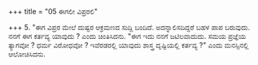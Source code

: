+++
title = "05 ಈಗಲೀ ವಿಪ್ರರಲಿ"

+++
5. "ಈಗ ವಿಪ್ರರ ಮೇಲೆ ದುಷ್ಟರ ಆಕ್ರಮಣದ ಸುದ್ದಿ ಬಂದಿದೆ. ಅದನ್ನಾಲಿಸದಿದ್ದರೆ ಬಹಳ ಪಾಪ ಬರುವುದು. ನನಗೆ ಈಗ ಕರ್ತವ್ಯ ಯಾವುದು ? ಎಂದು ಚಿಂತಿಸಿದನು. "ಈಗ ಇದು ನನಗೆ ಜಟಿಲವಾದುದು. ಸಮಯ ಪ್ರಜ್ಞೆಯ ತ್ಯಾಗವೋ ? ಧರ್ಮ ವಿರೋಧವೋ ? ಇವೆರಡರಲ್ಲಿ ಯಾವುದು ಶಾಸ್ತ್ರ ದೃಷ್ಟಿಯಲ್ಲಿ ಕರ್ತವ್ಯ ?" ಎಂದು ಮನಸ್ಸಿನಲ್ಲಿ ಆಲೋಚಿಸಿದನು.